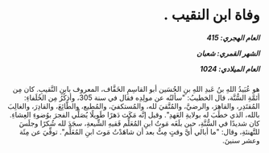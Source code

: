 <h1 dir="rtl">وفاة ابن النقيب .</h1>

<h5 dir="rtl">العام الهجري:  415

الشهر القمري: شعبان

العام الميلادي: 1024</h5>

<p dir="rtl">هو عُبَيدُ اللهِ بنُ عَبدِ اللهِ بنِ الحُسَين أبو القاسِمِ الخَفَّاف، المعروف بابنِ النَّقيبِ. كان مِن أئمَّةِ السُّنَّة، قال الخطيبُ: "سألتُه عن مولِدِه فقال في سنة 305، وأذكُرُ مِن الخُلَفاءِ: المُقتَدِر، والقاهِرَ، والرضيَّ، والمُتَّقيَ لله، والمُستكفيَ، والمُطيع، والطَّائِعَ، والقادِرَ، والغالِبَ بالله، الذي خطَبَ له بولايةِ العَهدِ". وقيل إنَّه مَكَث دَهرًا طَويلًا يُصَلِّي الفجرَ بوُضوءِ العِشاءِ. كان شديدًا في السُّنَّةِ، حين بلَغَه مَوتُ ابنِ المُعَلِّم فَقيهِ الشِّيعةِ، سجَدَ لله شُكرًا وجلَسَ للتَّهنئةِ، وقال: "ما أبالي أيَّ وقتٍ مِتُّ بعد أن شاهَدْتُ مَوتَ ابنِ المُعَلِّم". توفِّيَ عن مِئَة وعشر سنينَ.</p></br>
